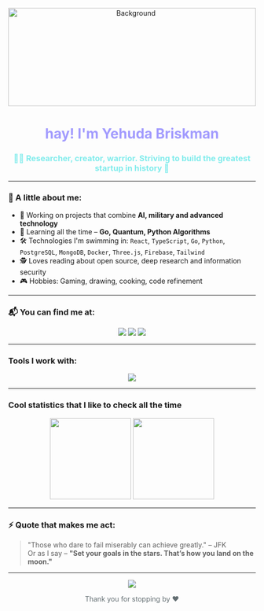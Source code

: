 <!-- BACKGROUND -->
<p align="center">
  <img src="https://media.giphy.com/media/26xBsWf6IwxyNNjsA/giphy.gif" width="100%" height="200px" style="object-fit: cover;" alt="Background"/>
</p>

<!-- PROFILE HEADER -->
<h1 align="center" style="color: #a29bfe;">
  hay! I'm Yehuda Briskman
</h1>
<h3 align="center" style="color: #81ecec;">
👨‍💻 Researcher, creator, warrior. Striving to build the greatest startup in history 🚀
</h3>

---

### 🧠 A little about me:
- 🔭 Working on projects that combine **AI, military and advanced technology**
- 🌱 Learning all the time – **Go, Quantum, Python Algorithms**
- 🛠️ Technologies I'm swimming in:
  `React`, `TypeScript`, `Go`, `Python`, `PostgreSQL`, `MongoDB`, `Docker`, `Three.js`, `Firebase`, `Tailwind`
- 🕵️ Loves reading about open source, deep research and information security
- 🎮 Hobbies: Gaming, drawing, cooking, code refinement

---

### 📬 You can find me at:
<p align="center">
  <a href="mailto:yourmail@example.com"><img src="https://img.shields.io/badge/Email-D14836?style=for-the-badge&logo=gmail&logoColor=white"/></a>
  <a href="https://linkedin.com/in/YehudaBriskman"><img src="https://img.shields.io/badge/LinkedIn-0A66C2?style=for-the-badge&logo=linkedin&logoColor=white"/></a>
  <a href="https://github.com/YehudaBriskman"><img src="https://img.shields.io/badge/GitHub-000000?style=for-the-badge&logo=github&logoColor=white"/></a>
</p>

---

### Tools I work with:
<p align="center">
  <img src="https://skillicons.dev/icons?i=react,ts,go,py,nodejs,mongodb,postgres,docker,tailwind,threejs,firebase,linux,git,vscode" />
</p>

---

### Cool statistics that I like to check all the time
<p align="center">
  <img src="https://github-readme-stats.vercel.app/api?username=YehudaBriskman&show_icons=true&theme=radical" height="165"/>
  <img src="https://github-readme-stats.vercel.app/api/top-langs/?username=YehudaBriskman&layout=compact&theme=radical" height="165"/>
</p>

---

### ⚡ Quote that makes me act:
> "Those who dare to fail miserably can achieve greatly." – JFK  
> Or as I say – **"Set your goals in the stars. That’s how you land on the moon."**

---

<p align="center">
  <img src="https://readme-typing-svg.herokuapp.com?font=Fira+Code&size=24&pause=1000&color=9B59B6&center=true&vCenter=true&width=435&lines=Always+Building.;Always+Breaking.;Always+Learning."/>
</p>

<!-- FOOTER -->
<p align="center" style="color: #636e72;">
Thank you for stopping by ❤️
</p>
